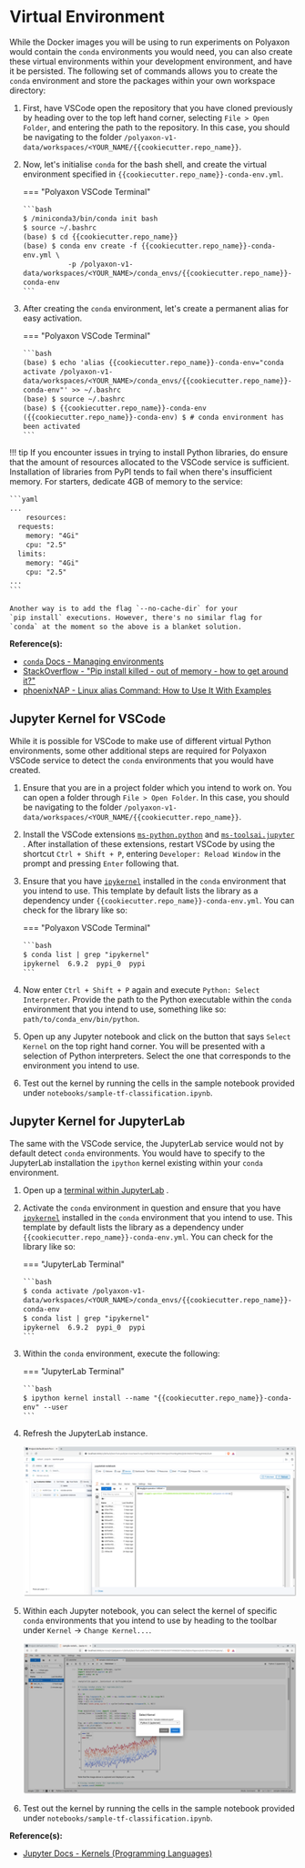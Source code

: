 # Virtual Environment

While the Docker images you will be using to run experiments on Polyaxon
would contain the `conda` environments you would need, you can
also create
these virtual environments within your development environment, and have
it be persisted. The following set of commands allows you to create the
`conda` environment and store the packages within your own workspace
directory:

1. First, have VSCode open the repository that you have cloned
   previously by heading over to the top left hand corner, selecting
   `File > Open Folder`, and entering the path to the repository.
   In this case, you should be navigating to the folder
   `/polyaxon-v1-data/workspaces/<YOUR_NAME/{{cookiecutter.repo_name}}`.

2. Now, let's initialise `conda` for the bash shell, and create
   the virtual environment specified in
   `{{cookiecutter.repo_name}}-conda-env.yml`.

   === "Polyaxon VSCode Terminal"

       ```bash
       $ /miniconda3/bin/conda init bash
       $ source ~/.bashrc
       (base) $ cd {{cookiecutter.repo_name}}
       (base) $ conda env create -f {{cookiecutter.repo_name}}-conda-env.yml \
                  -p /polyaxon-v1-data/workspaces/<YOUR_NAME>/conda_envs/{{cookiecutter.repo_name}}-conda-env
       ```

3. After creating the `conda` environment, let's create a permanent
   alias for easy activation.

   === "Polyaxon VSCode Terminal"

       ```bash
       (base) $ echo 'alias {{cookiecutter.repo_name}}-conda-env="conda activate /polyaxon-v1-data/workspaces/<YOUR_NAME>/conda_envs/{{cookiecutter.repo_name}}-conda-env"' >> ~/.bashrc
       (base) $ source ~/.bashrc
       (base) $ {{cookiecutter.repo_name}}-conda-env
       ({{cookiecutter.repo_name}}-conda-env) $ # conda environment has been activated
       ```

!!! tip
    If you encounter issues in trying to install Python libraries,
    do ensure that the amount of resources allocated to the VSCode
    service is sufficient. Installation of libraries from PyPI tends
    to fail when there's insufficient memory. For starters, dedicate
    4GB of memory to the service:

    ```yaml
    ...
        resources:
      requests:
        memory: "4Gi"
        cpu: "2.5"
      limits:
        memory: "4Gi"
        cpu: "2.5"
    ...
    ```

    Another way is to add the flag `--no-cache-dir` for your
    `pip install` executions. However, there's no similar flag for
    `conda` at the moment so the above is a blanket solution.

__Reference(s):__

- [`conda` Docs - Managing environments](https://docs.conda.io/projects/conda/en/latest/user-guide/tasks/manage-environments.html#creating-an-environment-from-an-environment-yml-file)
- [StackOverflow - "Pip install killed - out of memory - how to get around it?"](https://stackoverflow.com/questions/57058641/pip-install-killed-out-of-memory-how-to-get-around-it)
- [phoenixNAP - Linux alias Command: How to Use It With Examples](https://phoenixnap.com/kb/linux-alias-command#:~:text=In%20Linux%2C%20an%20alias%20is,and%20avoiding%20potential%20spelling%20errors.)

## Jupyter Kernel for VSCode

While it is possible for VSCode to make use of different virtual Python
environments, some other additional steps are required for Polyaxon
VSCode service to detect the `conda` environments that you would have
created.

1. Ensure that you are in a project folder which you intend to work
   on. You can open a folder through `File > Open Folder`.
   In this case, you should be navigating to the folder
   `/polyaxon-v1-data/workspaces/<YOUR_NAME/{{cookiecutter.repo_name}}`.

2. Install the VSCode extensions
   [`ms-python.python`](https://marketplace.visualstudio.com/items?itemName=ms-python.python)
   and
   [`ms-toolsai.jupyter`](https://marketplace.visualstudio.com/items?itemName=ms-toolsai.jupyter)
   . After installation of these extensions, restart VSCode by using
   the shortcut `Ctrl + Shift + P`, entering `Developer: Reload Window` in the
   prompt and pressing `Enter` following that.

3. Ensure that you have
   [`ipykernel`](https://ipython.readthedocs.io/en/stable/install/kernel_install.html)
   installed in the `conda` environment that you intend to use.
   This template by default lists the library as a dependency under
   `{{cookiecutter.repo_name}}-conda-env.yml`. You can check for the
   library like so:

   === "Polyaxon VSCode Terminal"

       ```bash
       $ conda list | grep "ipykernel"
       ipykernel  6.9.2  pypi_0  pypi
       ```

4. Now enter `Ctrl + Shift + P` again and execute `Python: Select Interpreter`.
   Provide the path to the Python executable within the `conda`
   environment that you intend to use, something like so:
   `path/to/conda_env/bin/python`.

5. Open up any Jupyter notebook and click on the button that says
   `Select Kernel` on the top right hand corner. You will be presented
   with a selection of Python interpreters. Select the one that
   corresponds to the environment you intend to use.

6. Test out the kernel by running the cells in the sample notebook
   provided under `notebooks/sample-tf-classification.ipynb`.

## Jupyter Kernel for JupyterLab

The same with the VSCode service, the JupyterLab service
would not by default detect `conda` environments. You would have to
specify to the JupyterLab installation the `ipython` kernel existing
within your `conda` environment.

1. Open up a
   [terminal within JupyterLab](https://jupyterlab.readthedocs.io/en/stable/user/terminal.html)
   .

2. Activate the `conda` environment in question and ensure that you have
   [`ipykernel`](https://ipython.readthedocs.io/en/stable/install/kernel_install.html)
   installed in the `conda` environment that you intend to use.
   This template by default lists the library as a dependency under
   `{{cookiecutter.repo_name}}-conda-env.yml`. You can check for the
   library like so:

   === "JupyterLab Terminal"

       ```bash
       $ conda activate /polyaxon-v1-data/workspaces/<YOUR_NAME>/conda_envs/{{cookiecutter.repo_name}}-conda-env
       $ conda list | grep "ipykernel"
       ipykernel  6.9.2  pypi_0  pypi
       ```

3. Within the `conda` environment, execute the following:

   === "JupyterLab Terminal"

       ```bash
       $ ipython kernel install --name "{{cookiecutter.repo_name}}-conda-env" --user
       ```

4. Refresh the JupyterLab instance.

   ![Polyaxon v1- JupyterLab Service Interface Refresh](../assets/screenshots/polyaxon-v1-jupyter-service-refresh.png)

5. Within each Jupyter notebook, you can select the kernel of
   specific `conda` environments that you intend to use by heading to
   the toolbar under
   `Kernel` -> `Change Kernel...`.

   ![Polyaxon v1- JupyterLab Service Interface Change Kernel](../assets/screenshots/polyaxon-v1-jupyter-service-change-kernel.png)

6. Test out the kernel by running the cells in the sample notebook
   provided under `notebooks/sample-tf-classification.ipynb`.

__Reference(s):__

- [Jupyter Docs - Kernels (Programming Languages)](https://docs.jupyter.org/en/latest/projects/kernels.html)

